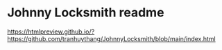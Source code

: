 # Johnny Locksmith readme
https://htmlpreview.github.io/?https://github.com/tranhuythang/JohnnyLocksmith/blob/main/index.html
